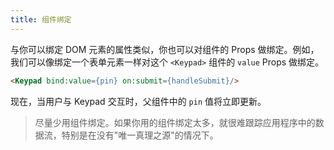 ```yaml
---
title: 组件绑定
---
```


与你可以绑定 DOM 元素的属性类似，你也可以对组件的 Props 做绑定。例如，我们可以像绑定一个表单元素一样对这个 `<Keypad>` 组件的 `value` Props 做绑定。

```html
<Keypad bind:value={pin} on:submit={handleSubmit}/>
```

现在，当用户与 Keypad 交互时，父组件中的 `pin` 值将立即更新。

> 尽量少用组件绑定。如果你用的组件绑定太多，就很难跟踪应用程序中的数据流，特别是在没有"唯一真理之源"的情况下。